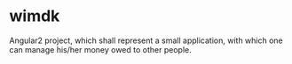 # wimdk

Angular2 project, which shall represent a small application, with
which one can manage his/her money owed to other people.